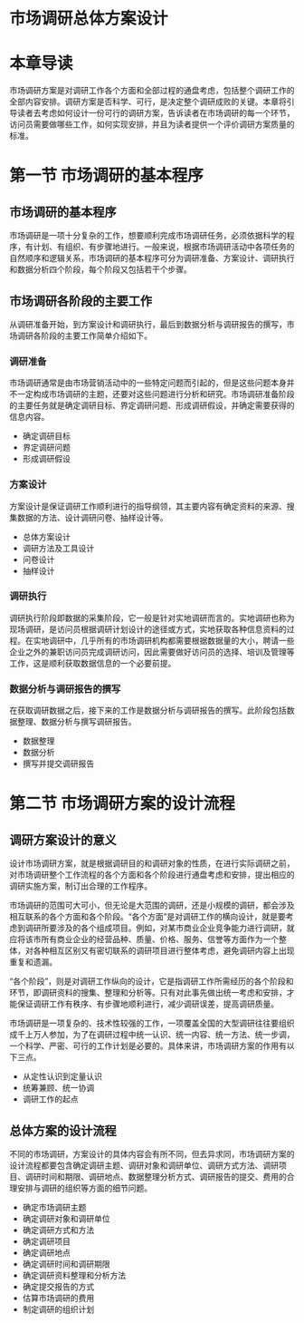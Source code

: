 # 市场调研总体方案设计

# 本章导读

市场调研方案是对调研工作各个方面和全部过程的通盘考虑，包括整个调研工作的全部内容安排。调研方案是否科学、可行，是决定整个调研成败的关键。本章将引导读者去考虑如何设计一份可行的调研方案，告诉读者在市场调研的每一个环节，访问员需要做哪些工作，如何实现安排，并且为读者提供一个评价调研方案质量的标准。

# 第一节 市场调研的基本程序

## 市场调研的基本程序

市场调研是一项十分复杂的工作，想要顺利完成市场调研任务，必须依据科学的程序，有计划、有组织、有步骤地进行。一般来说，根据市场调研活动中各项任务的自然顺序和逻辑关系，市场调研的基本程序可分为调研准备、方案设计、调研执行和数据分析四个阶段，每个阶段又包括若干个步骤。

## 市场调研各阶段的主要工作

从调研准备开始，到方案设计和调研执行，最后到数据分析与调研报告的撰写，市场调研各阶段的主要工作简单介绍如下。

### 调研准备

市场调研通常是由市场营销活动中的一些特定问题而引起的，但是这些问题本身并不一定构成市场调研的主题，还要对这些问题进行分析和研究。市场调研准备阶段的主要任务就是确定调研目标、界定调研问题、形成调研假设，并确定需要获得的信息内容。

* 确定调研目标
* 界定调研问题
* 形成调研假设

### 方案设计

方案设计是保证调研工作顺利进行的指导纲领，其主要内容有确定资料的来源、搜集数据的方法、设计调研问卷、抽样设计等。

* 总体方案设计
* 调研方法及工具设计
* 问卷设计
* 抽样设计

### 调研执行

调研执行阶段即数据的采集阶段，它一般是针对实地调研而言的。实地调研也称为现场调研，是访问员根据调研计划设计的途径或方式，实地获取各种信息资料的过程。在实地调研中，几乎所有的市场调研机构都需要根据数据量的大小，聘请一些企业之外的兼职访问员完成调研访问，因此需要做好访问员的选择、培训及管理等工作，这是顺利获取数据信息的一个必要前提。

### 数据分析与调研报告的撰写

在获取调研数据之后，接下来的工作是数据分析与调研报告的撰写。此阶段包括数据整理、数据分析与撰写调研报告。

* 数据整理
* 数据分析
* 撰写并提交调研报告

# 第二节 市场调研方案的设计流程

## 调研方案设计的意义

设计市场调研方案，就是根据调研目的和调研对象的性质，在进行实际调研之前，对市场调研整个工作流程的各个方面和各个阶段进行通盘考虑和安排，提出相应的调研实施方案，制订出合理的工作程序。

市场调研的范围可大可小，但无论是大范围的调研，还是小规模的调研，都会涉及相互联系的各个方面和各个阶段。“各个方面”是对调研工作的横向设计，就是要考虑到调研所要涉及的各个组成项目。例如，对某市商业企业竞争能力进行调研，就应将该市所有商业企业的经营品种、质量、价格、服务、信誉等方面作为一个整体，对各种相互区别又有密切联系的调研项目进行整体考虑，避免调研内容上出现重复和遗漏。

“各个阶段”，则是对调研工作纵向的设计，它是指调研工作所需经历的各个阶段和环节，即调研资料的搜集、整理和分析等。只有对此事先做出统一考虑和安排，才能保证调研工作有秩序、有步骤地顺利进行，减少调研误差，提高调研质量。

市场调研是一项复杂的、技术性较强的工作，一项覆盖全国的大型调研往往要组织成千上万人参加，为了在调研过程中统一认识、统一内容、统一方法、统一步调，一个科学、严密、可行的工作计划是必要的。具体来讲，市场调研方案的作用有以下三点。

* 从定性认识到定量认识
* 统筹兼顾、统一协调
* 调研工作的起点

## 总体方案的设计流程

不同的市场调研，方案设计的具体内容会有所不同，但去异求同，市场调研方案的设计流程都要包含确定调研主题、调研对象和调研单位、调研方式方法、调研项目、调研时间和期限、调研地点、数据整理分析方式、调研报告的提交、费用的合理安排与调研的组织等方面的细节问题。

* 确定市场调研主题
* 确定调研对象和调研单位
* 确定调研方式和方法
* 确定调研项目
* 确定调研地点
* 确定调研时间和调研期限
* 确定调研资料整理和分析方法
* 确定提交报告的方式
* 估算市场调研的费用
* 制定调研的组织计划